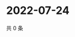 # 2022-07-24

共 0 条

<!-- BEGIN WEIBO -->
<!-- 最后更新时间 Sun Jul 24 2022 21:27:40 GMT+0800 (China Standard Time) -->

<!-- END WEIBO -->
